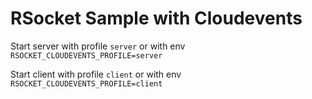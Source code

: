 # RSocket Sample with Cloudevents

Start server with profile `server` or with env `RSOCKET_CLOUDEVENTS_PROFILE=server`

Start client with profile `client` or with env `RSOCKET_CLOUDEVENTS_PROFILE=client`


